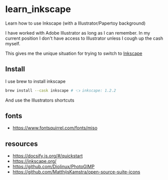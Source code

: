 # learn_inkscape

Learn how to use Inkscape (with a Illustrator/Papertoy background)

I have worked with Adobe Illustrator as long as I can remember. In my current position I don't have access to Illustrator unless I cough up the cash myself.

This gives me the unique situation for trying to switch to [Inkscape](https://inkscape.org/)

## Install

I use brew to install inkscape

```bash
brew install --cask inkscape # 👈 inkscape: 1.2.2
```

And use the Illustrators shortcuts

## fonts

- https://www.fontsquirrel.com/fonts/miso

## resources

- https://docsify.js.org/#/quickstart
- https://inkscape.org/
- https://github.com/Diolinux/PhotoGIMP
- https://github.com/MatthijsKamstra/open-source-suite-icons
